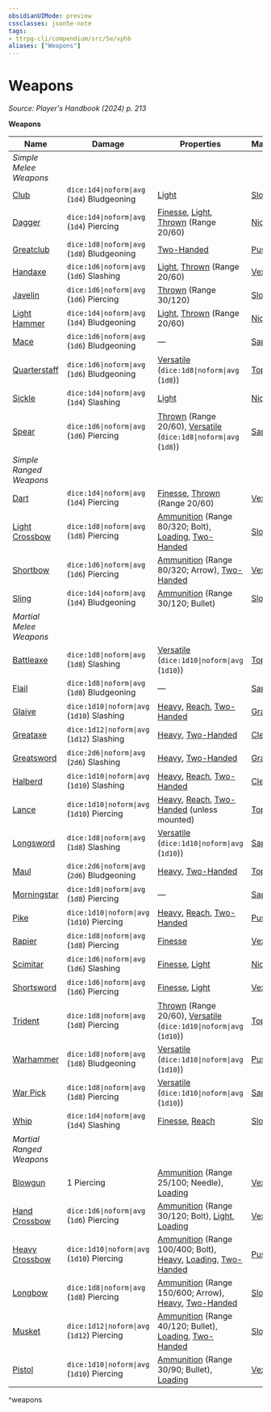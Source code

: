 ```yaml
---
obsidianUIMode: preview
cssclasses: json5e-note
tags:
- ttrpg-cli/compendium/src/5e/xphb
aliases: ["Weapons"]
---
```

# Weapons
*Source: Player's Handbook (2024) p. 213* 

**Weapons**

| Name | Damage | Properties | Mastery | Weight | Cost |
|------|--------|------------|---------|--------|------|
| *Simple Melee Weapons* |
| [Club](3-Compendium/items/club-xphb.md) | `dice:1d4\|noform\|avg` (`1d4`) Bludgeoning | [Light](3-Compendium/rules/item-properties.md#Light) | [Slow](3-Compendium/rules/item-mastery.md#Slow) | 2 lb. | 1 SP |
| [Dagger](3-Compendium/items/dagger-xphb.md) | `dice:1d4\|noform\|avg` (`1d4`) Piercing | [Finesse](3-Compendium/rules/item-properties.md#Finesse), [Light](3-Compendium/rules/item-properties.md#Light), [Thrown](3-Compendium/rules/item-properties.md#Thrown) (Range 20/60) | [Nick](3-Compendium/rules/item-mastery.md#Nick) | 1 lb. | 2 GP |
| [Greatclub](3-Compendium/items/greatclub-xphb.md) | `dice:1d8\|noform\|avg` (`1d8`) Bludgeoning | [Two-Handed](3-Compendium/rules/item-properties.md#Two-Handed) | [Push](3-Compendium/rules/item-mastery.md#Push) | 10 lb. | 2 SP |
| [Handaxe](3-Compendium/items/handaxe-xphb.md) | `dice:1d6\|noform\|avg` (`1d6`) Slashing | [Light](3-Compendium/rules/item-properties.md#Light), [Thrown](3-Compendium/rules/item-properties.md#Thrown) (Range 20/60) | [Vex](3-Compendium/rules/item-mastery.md#Vex) | 2 lb. | 5 GP |
| [Javelin](3-Compendium/items/javelin-xphb.md) | `dice:1d6\|noform\|avg` (`1d6`) Piercing | [Thrown](3-Compendium/rules/item-properties.md#Thrown) (Range 30/120) | [Slow](3-Compendium/rules/item-mastery.md#Slow) | 2 lb. | 5 SP |
| [Light Hammer](3-Compendium/items/light-hammer-xphb.md) | `dice:1d4\|noform\|avg` (`1d4`) Bludgeoning | [Light](3-Compendium/rules/item-properties.md#Light), [Thrown](3-Compendium/rules/item-properties.md#Thrown) (Range 20/60) | [Nick](3-Compendium/rules/item-mastery.md#Nick) | 2 lb. | 2 GP |
| [Mace](3-Compendium/items/mace-xphb.md) | `dice:1d6\|noform\|avg` (`1d6`) Bludgeoning | — | [Sap](3-Compendium/rules/item-mastery.md#Sap) | 4 lb. | 5 GP |
| [Quarterstaff](3-Compendium/items/quarterstaff-xphb.md) | `dice:1d6\|noform\|avg` (`1d6`) Bludgeoning | [Versatile](3-Compendium/rules/item-properties.md#Versatile) (`dice:1d8\|noform\|avg` (`1d8`)) | [Topple](3-Compendium/rules/item-mastery.md#Topple) | 4 lb. | 2 SP |
| [Sickle](3-Compendium/items/sickle-xphb.md) | `dice:1d4\|noform\|avg` (`1d4`) Slashing | [Light](3-Compendium/rules/item-properties.md#Light) | [Nick](3-Compendium/rules/item-mastery.md#Nick) | 2 lb. | 1 GP |
| [Spear](3-Compendium/items/spear-xphb.md) | `dice:1d6\|noform\|avg` (`1d6`) Piercing | [Thrown](3-Compendium/rules/item-properties.md#Thrown) (Range 20/60), [Versatile](3-Compendium/rules/item-properties.md#Versatile) (`dice:1d8\|noform\|avg` (`1d8`)) | [Sap](3-Compendium/rules/item-mastery.md#Sap) | 3 lb. | 1 GP |
| *Simple Ranged Weapons* |
| [Dart](3-Compendium/items/dart-xphb.md) | `dice:1d4\|noform\|avg` (`1d4`) Piercing | [Finesse](3-Compendium/rules/item-properties.md#Finesse), [Thrown](3-Compendium/rules/item-properties.md#Thrown) (Range 20/60) | [Vex](3-Compendium/rules/item-mastery.md#Vex) | 1/4 lb. | 5 CP |
| [Light Crossbow](3-Compendium/items/light-crossbow-xphb.md) | `dice:1d8\|noform\|avg` (`1d8`) Piercing | [Ammunition](3-Compendium/rules/item-properties.md#Ammunition) (Range 80/320; Bolt), [Loading](3-Compendium/rules/item-properties.md#Loading), [Two-Handed](3-Compendium/rules/item-properties.md#Two-Handed) | [Slow](3-Compendium/rules/item-mastery.md#Slow) | 5 lb. | 25 GP |
| [Shortbow](3-Compendium/items/shortbow-xphb.md) | `dice:1d6\|noform\|avg` (`1d6`) Piercing | [Ammunition](3-Compendium/rules/item-properties.md#Ammunition) (Range 80/320; Arrow), [Two-Handed](3-Compendium/rules/item-properties.md#Two-Handed) | [Vex](3-Compendium/rules/item-mastery.md#Vex) | 2 lb. | 25 GP |
| [Sling](3-Compendium/items/sling-xphb.md) | `dice:1d4\|noform\|avg` (`1d4`) Bludgeoning | [Ammunition](3-Compendium/rules/item-properties.md#Ammunition) (Range 30/120; Bullet) | [Slow](3-Compendium/rules/item-mastery.md#Slow) | — | 1 SP |
| *Martial Melee Weapons* |
| [Battleaxe](3-Compendium/items/battleaxe-xphb.md) | `dice:1d8\|noform\|avg` (`1d8`) Slashing | [Versatile](3-Compendium/rules/item-properties.md#Versatile) (`dice:1d10\|noform\|avg` (`1d10`)) | [Topple](3-Compendium/rules/item-mastery.md#Topple) | 4 lb. | 10 GP |
| [Flail](3-Compendium/items/flail-xphb.md) | `dice:1d8\|noform\|avg` (`1d8`) Bludgeoning | — | [Sap](3-Compendium/rules/item-mastery.md#Sap) | 2 lb. | 10 GP |
| [Glaive](3-Compendium/items/glaive-xphb.md) | `dice:1d10\|noform\|avg` (`1d10`) Slashing | [Heavy](3-Compendium/rules/item-properties.md#Heavy), [Reach](3-Compendium/rules/item-properties.md#Reach), [Two-Handed](3-Compendium/rules/item-properties.md#Two-Handed) | [Graze](3-Compendium/rules/item-mastery.md#Graze) | 6 lb. | 20 GP |
| [Greataxe](3-Compendium/items/greataxe-xphb.md) | `dice:1d12\|noform\|avg` (`1d12`) Slashing | [Heavy](3-Compendium/rules/item-properties.md#Heavy), [Two-Handed](3-Compendium/rules/item-properties.md#Two-Handed) | [Cleave](3-Compendium/rules/item-mastery.md#Cleave) | 7 lb. | 30 GP |
| [Greatsword](3-Compendium/items/greatsword-xphb.md) | `dice:2d6\|noform\|avg` (`2d6`) Slashing | [Heavy](3-Compendium/rules/item-properties.md#Heavy), [Two-Handed](3-Compendium/rules/item-properties.md#Two-Handed) | [Graze](3-Compendium/rules/item-mastery.md#Graze) | 6 lb. | 50 GP |
| [Halberd](3-Compendium/items/halberd-xphb.md) | `dice:1d10\|noform\|avg` (`1d10`) Slashing | [Heavy](3-Compendium/rules/item-properties.md#Heavy), [Reach](3-Compendium/rules/item-properties.md#Reach), [Two-Handed](3-Compendium/rules/item-properties.md#Two-Handed) | [Cleave](3-Compendium/rules/item-mastery.md#Cleave) | 6 lb. | 20 GP |
| [Lance](3-Compendium/items/lance-xphb.md) | `dice:1d10\|noform\|avg` (`1d10`) Piercing | [Heavy](3-Compendium/rules/item-properties.md#Heavy), [Reach](3-Compendium/rules/item-properties.md#Reach), [Two-Handed](3-Compendium/rules/item-properties.md#Two-Handed) (unless mounted) | [Topple](3-Compendium/rules/item-mastery.md#Topple) | 6 lb. | 10 GP |
| [Longsword](3-Compendium/items/longsword-xphb.md) | `dice:1d8\|noform\|avg` (`1d8`) Slashing | [Versatile](3-Compendium/rules/item-properties.md#Versatile) (`dice:1d10\|noform\|avg` (`1d10`)) | [Sap](3-Compendium/rules/item-mastery.md#Sap) | 3 lb. | 15 GP |
| [Maul](3-Compendium/items/maul-xphb.md) | `dice:2d6\|noform\|avg` (`2d6`) Bludgeoning | [Heavy](3-Compendium/rules/item-properties.md#Heavy), [Two-Handed](3-Compendium/rules/item-properties.md#Two-Handed) | [Topple](3-Compendium/rules/item-mastery.md#Topple) | 10 lb. | 10 GP |
| [Morningstar](3-Compendium/items/morningstar-xphb.md) | `dice:1d8\|noform\|avg` (`1d8`) Piercing | — | [Sap](3-Compendium/rules/item-mastery.md#Sap) | 4 lb. | 15 GP |
| [Pike](3-Compendium/items/pike-xphb.md) | `dice:1d10\|noform\|avg` (`1d10`) Piercing | [Heavy](3-Compendium/rules/item-properties.md#Heavy), [Reach](3-Compendium/rules/item-properties.md#Reach), [Two-Handed](3-Compendium/rules/item-properties.md#Two-Handed) | [Push](3-Compendium/rules/item-mastery.md#Push) | 18 lb. | 5 GP |
| [Rapier](3-Compendium/items/rapier-xphb.md) | `dice:1d8\|noform\|avg` (`1d8`) Piercing | [Finesse](3-Compendium/rules/item-properties.md#Finesse) | [Vex](3-Compendium/rules/item-mastery.md#Vex) | 2 lb. | 25 GP |
| [Scimitar](3-Compendium/items/scimitar-xphb.md) | `dice:1d6\|noform\|avg` (`1d6`) Slashing | [Finesse](3-Compendium/rules/item-properties.md#Finesse), [Light](3-Compendium/rules/item-properties.md#Light) | [Nick](3-Compendium/rules/item-mastery.md#Nick) | 3 lb. | 25 GP |
| [Shortsword](3-Compendium/items/shortsword-xphb.md) | `dice:1d6\|noform\|avg` (`1d6`) Piercing | [Finesse](3-Compendium/rules/item-properties.md#Finesse), [Light](3-Compendium/rules/item-properties.md#Light) | [Vex](3-Compendium/rules/item-mastery.md#Vex) | 2 lb. | 10 GP |
| [Trident](3-Compendium/items/trident-xphb.md) | `dice:1d8\|noform\|avg` (`1d8`) Piercing | [Thrown](3-Compendium/rules/item-properties.md#Thrown) (Range 20/60), [Versatile](3-Compendium/rules/item-properties.md#Versatile) (`dice:1d10\|noform\|avg` (`1d10`)) | [Topple](3-Compendium/rules/item-mastery.md#Topple) | 4 lb. | 5 GP |
| [Warhammer](3-Compendium/items/warhammer-xphb.md) | `dice:1d8\|noform\|avg` (`1d8`) Bludgeoning | [Versatile](3-Compendium/rules/item-properties.md#Versatile) (`dice:1d10\|noform\|avg` (`1d10`)) | [Push](3-Compendium/rules/item-mastery.md#Push) | 5 lb. | 15 GP |
| [War Pick](3-Compendium/items/war-pick-xphb.md) | `dice:1d8\|noform\|avg` (`1d8`) Piercing | [Versatile](3-Compendium/rules/item-properties.md#Versatile) (`dice:1d10\|noform\|avg` (`1d10`)) | [Sap](3-Compendium/rules/item-mastery.md#Sap) | 2 lb. | 5 GP |
| [Whip](3-Compendium/items/whip-xphb.md) | `dice:1d4\|noform\|avg` (`1d4`) Slashing | [Finesse](3-Compendium/rules/item-properties.md#Finesse), [Reach](3-Compendium/rules/item-properties.md#Reach) | [Slow](3-Compendium/rules/item-mastery.md#Slow) | 3 lb. | 2 GP |
| *Martial Ranged Weapons* |
| [Blowgun](3-Compendium/items/blowgun-xphb.md) | 1 Piercing | [Ammunition](3-Compendium/rules/item-properties.md#Ammunition) (Range 25/100; Needle), [Loading](3-Compendium/rules/item-properties.md#Loading) | [Vex](3-Compendium/rules/item-mastery.md#Vex) | 1 lb. | 10 GP |
| [Hand Crossbow](3-Compendium/items/hand-crossbow-xphb.md) | `dice:1d6\|noform\|avg` (`1d6`) Piercing | [Ammunition](3-Compendium/rules/item-properties.md#Ammunition) (Range 30/120; Bolt), [Light](3-Compendium/rules/item-properties.md#Light), [Loading](3-Compendium/rules/item-properties.md#Loading) | [Vex](3-Compendium/rules/item-mastery.md#Vex) | 3 lb. | 75 GP |
| [Heavy Crossbow](3-Compendium/items/heavy-crossbow-xphb.md) | `dice:1d10\|noform\|avg` (`1d10`) Piercing | [Ammunition](3-Compendium/rules/item-properties.md#Ammunition) (Range 100/400; Bolt), [Heavy](3-Compendium/rules/item-properties.md#Heavy), [Loading](3-Compendium/rules/item-properties.md#Loading), [Two-Handed](3-Compendium/rules/item-properties.md#Two-Handed) | [Push](3-Compendium/rules/item-mastery.md#Push) | 18 lb. | 50 GP |
| [Longbow](3-Compendium/items/longbow-xphb.md) | `dice:1d8\|noform\|avg` (`1d8`) Piercing | [Ammunition](3-Compendium/rules/item-properties.md#Ammunition) (Range 150/600; Arrow), [Heavy](3-Compendium/rules/item-properties.md#Heavy), [Two-Handed](3-Compendium/rules/item-properties.md#Two-Handed) | [Slow](3-Compendium/rules/item-mastery.md#Slow) | 2 lb. | 50 GP |
| [Musket](3-Compendium/items/musket-xphb.md) | `dice:1d12\|noform\|avg` (`1d12`) Piercing | [Ammunition](3-Compendium/rules/item-properties.md#Ammunition) (Range 40/120; Bullet), [Loading](3-Compendium/rules/item-properties.md#Loading), [Two-Handed](3-Compendium/rules/item-properties.md#Two-Handed) | [Slow](3-Compendium/rules/item-mastery.md#Slow) | 10 lb. | 500 GP |
| [Pistol](3-Compendium/items/pistol-xphb.md) | `dice:1d10\|noform\|avg` (`1d10`) Piercing | [Ammunition](3-Compendium/rules/item-properties.md#Ammunition) (Range 30/90; Bullet), [Loading](3-Compendium/rules/item-properties.md#Loading) | [Vex](3-Compendium/rules/item-mastery.md#Vex) | 3 lb. | 250 GP |
^weapons